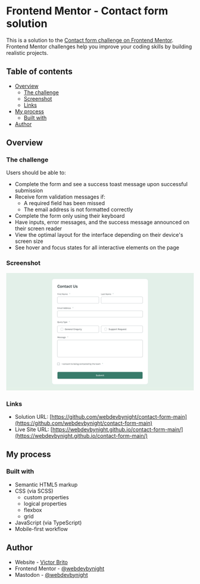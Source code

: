 # Frontend Mentor - Contact form solution

This is a solution to the [Contact form challenge on Frontend Mentor](https://www.frontendmentor.io/challenges/contact-form--G-hYlqKJj). Frontend Mentor challenges help you improve your coding skills by building realistic projects. 

## Table of contents

- [Overview](#overview)
  - [The challenge](#the-challenge)
  - [Screenshot](#screenshot)
  - [Links](#links)
- [My process](#my-process)
  - [Built with](#built-with)
- [Author](#author)

## Overview

### The challenge

Users should be able to:

- Complete the form and see a success toast message upon successful submission
- Receive form validation messages if:
  - A required field has been missed
  - The email address is not formatted correctly
- Complete the form only using their keyboard
- Have inputs, error messages, and the success message announced on their screen reader
- View the optimal layout for the interface depending on their device's screen size
- See hover and focus states for all interactive elements on the page

### Screenshot

![Screenshot of the solution](./screenshot.jpg)

### Links

- Solution URL: [https://github.com/webdevbynight/contact-form-main](https://github.com/webdevbynight/contact-form-main)
- Live Site URL: [https://webdevbynight.github.io/contact-form-main/](https://webdevbynight.github.io/contact-form-main/)

## My process

### Built with

- Semantic HTML5 markup
- CSS (via SCSS)
  - custom properties
  - logical properties
  - flexbox
  - grid
- JavaScript (via TypeScript)
- Mobile-first workflow

## Author

- Website - [Victor Brito](https://victor-brito.dev)
- Frontend Mentor - [@webdevbynight](https://www.frontendmentor.io/profile/webdevbynight)
- Mastodon - [@webdevbynight](https://mastodon.social/webdevbynight)

